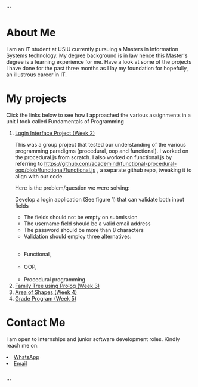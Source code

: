 '''
<br />
    <h1>About Me</h1>
    <p>
      I am an IT student at USIU currently pursuing a Masters in Information
      Systems technology. My degree background is in law hence this Master's
      degree is a learning experience for me. Have a look at some of the
      projects I have done for the past three months as I lay my foundation for
      hopefully, an illustrous career in IT.
    </p>
    <h1>My projects</h1>
    <p>
      Click the links below to see how I approached the various assignments in a
      unit I took called Fundamentals of Programming
    </p>
    <ol>
      <li>
        <a
          href="https://github.com/19992018/fundamentals-of-progamming-portfolio/tree/main/sign-in-group-assignment"
          >Login Interface Project (Week 2)</a
        >
      </li>
      <p>
        This was a group project that tested our understanding of the various
        programming paradigms (procedural, oop and functional). I worked on the
        procedural.js from scratch. I also worked on functional.js by referring
        to
        https://github.com/academind/functional-procedural-oop/blob/functional/functional.js
        , a separate github repo, tweaking it to align with our code.
      </p>
      <p>Here is the problem/question we were solving:</p>
      <p>
        Develop a login application (See figure 1) that can validate both input
        fields
      </p>
      <ul>
        <li>The fields should not be empty on submission</li>
        <li>The username field should be a valid email address</li>
        <li>The password should be more than 8 characters</li>
        <li>Validation should employ three alternatives:</li>
      </ul>
      <ul>
        &nbsp;&nbsp;&nbsp;&nbsp;<li>Functional,</li>
        &nbsp;&nbsp;&nbsp;&nbsp;<li>OOP,</li>
        &nbsp;&nbsp;&nbsp;&nbsp;<li>Procedural programming</li>
      </ul>
      <li>
        <a
          href="https://github.com/19992018/fundamentals-of-progamming-portfolio/blob/main/margret_mauno_family_tree%20(1).pl"
          >Family Tree using Prolog (Week 3)</a
        >
      </li>
      <li>
        <a
          href="https://github.com/19992018/fundamentals-of-progamming-portfolio/tree/main/Area-%20in%20various%20programs"
          >Area of Shapes (Week 4)</a
        >
      </li>
      <li>
        <a
          href="https://github.com/19992018/fundamentals-of-progamming-portfolio/blob/main/Grades%20program.py"
          >Grade Program (Week 5)</a
        >
      </li>
    </ol>
    <h1>Contact Me</h1>
    <p>
      I am open to internships and junior software development roles. Kindly
      reach me on:
    </p>
    <li><a href="#">WhatsApp</a></li>
    <li><a href="#">Email</a></li>
    <br />


'''
